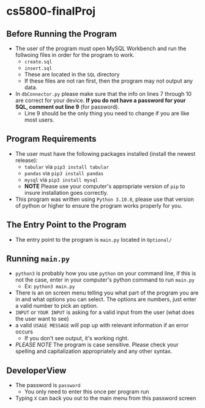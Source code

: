 # cs5800-finalProj

## Before Running the Program
*   The user of the program must open MySQL Workbench and run the follwoing files in order for the program to work.
    *   `create.sql`
    *   `insert.sql`
    *   These are located in the `SQL` directory
    *   If these files are not ran first, then the program may not output any data.
*   In `dbConnector.py` please make sure that the info on lines 7 through 10 are correct for your device. **If you do not have a password for your SQL, comment out line 9** (for password). 
    *   Line 9 should be the only thing you need to change if you are like most users.

## Program Requirements
* The user must have the following packages installed (install the newest release):
    *   `tabular` via `pip3 install tabular`
    *   `pandas` via `pip3 install pandas`
    *   `mysql` via `pip3 install mysql`
    *   **NOTE** Please use your computer's appropriate version of `pip` to insure installation goes correctly.
*   This program was written using `Python 3.10.8`, please use that version of python or higher to ensure the program works properly for you.

## The Entry Point to the Program
*   The entry point to the program is `main.py` located in `Optional/`

## Running `main.py`
*   `python3` is probably how you use `python` on your command line, if this is not the case, enter in your computer's python command to run `main.py`
    *   Ex: `python3 main.py`
*   There is an on screen menu telling you what part of the program you are in and what options you can select. The options are numbers, just enter a valid number to pick an option.
*   `INPUT` or `YOUR INPUT` is asking for a valid input from the user (what does the user want to see)
*   a valid `USAGE MESSAGE` will pop up with relevant information if an error occurs
    *   If you don't see output, it's working right.
*   *PLEASE NOTE* The program is case sensitive. Please check your spelling and capitalization appropriately and any other syntax.

## DeveloperView
*   The password is `password`
    *   You only need to enter this once per program run
*   Typing `X` can back you out to the main menu from this password screen